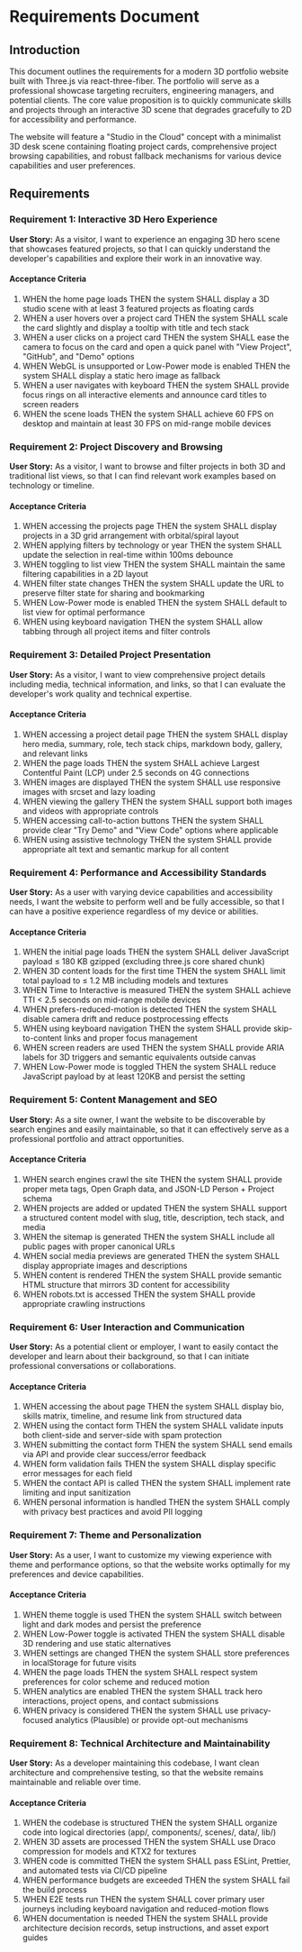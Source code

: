 # Requirements Document

## Introduction

This document outlines the requirements for a modern 3D portfolio website built with Three.js via react-three-fiber. The portfolio will serve as a professional showcase targeting recruiters, engineering managers, and potential clients. The core value proposition is to quickly communicate skills and projects through an interactive 3D scene that degrades gracefully to 2D for accessibility and performance.

The website will feature a "Studio in the Cloud" concept with a minimalist 3D desk scene containing floating project cards, comprehensive project browsing capabilities, and robust fallback mechanisms for various device capabilities and user preferences.

## Requirements

### Requirement 1: Interactive 3D Hero Experience

**User Story:** As a visitor, I want to experience an engaging 3D hero scene that showcases featured projects, so that I can quickly understand the developer's capabilities and explore their work in an innovative way.

#### Acceptance Criteria

1. WHEN the home page loads THEN the system SHALL display a 3D studio scene with at least 3 featured projects as floating cards
2. WHEN a user hovers over a project card THEN the system SHALL scale the card slightly and display a tooltip with title and tech stack
3. WHEN a user clicks on a project card THEN the system SHALL ease the camera to focus on the card and open a quick panel with "View Project", "GitHub", and "Demo" options
4. WHEN WebGL is unsupported or Low-Power mode is enabled THEN the system SHALL display a static hero image as fallback
5. WHEN a user navigates with keyboard THEN the system SHALL provide focus rings on all interactive elements and announce card titles to screen readers
6. WHEN the scene loads THEN the system SHALL achieve 60 FPS on desktop and maintain at least 30 FPS on mid-range mobile devices

### Requirement 2: Project Discovery and Browsing

**User Story:** As a visitor, I want to browse and filter projects in both 3D and traditional list views, so that I can find relevant work examples based on technology or timeline.

#### Acceptance Criteria

1. WHEN accessing the projects page THEN the system SHALL display projects in a 3D grid arrangement with orbital/spiral layout
2. WHEN applying filters by technology or year THEN the system SHALL update the selection in real-time within 100ms debounce
3. WHEN toggling to list view THEN the system SHALL maintain the same filtering capabilities in a 2D layout
4. WHEN filter state changes THEN the system SHALL update the URL to preserve filter state for sharing and bookmarking
5. WHEN Low-Power mode is enabled THEN the system SHALL default to list view for optimal performance
6. WHEN using keyboard navigation THEN the system SHALL allow tabbing through all project items and filter controls

### Requirement 3: Detailed Project Presentation

**User Story:** As a visitor, I want to view comprehensive project details including media, technical information, and links, so that I can evaluate the developer's work quality and technical expertise.

#### Acceptance Criteria

1. WHEN accessing a project detail page THEN the system SHALL display hero media, summary, role, tech stack chips, markdown body, gallery, and relevant links
2. WHEN the page loads THEN the system SHALL achieve Largest Contentful Paint (LCP) under 2.5 seconds on 4G connections
3. WHEN images are displayed THEN the system SHALL use responsive images with srcset and lazy loading
4. WHEN viewing the gallery THEN the system SHALL support both images and videos with appropriate controls
5. WHEN accessing call-to-action buttons THEN the system SHALL provide clear "Try Demo" and "View Code" options where applicable
6. WHEN using assistive technology THEN the system SHALL provide appropriate alt text and semantic markup for all content

### Requirement 4: Performance and Accessibility Standards

**User Story:** As a user with varying device capabilities and accessibility needs, I want the website to perform well and be fully accessible, so that I can have a positive experience regardless of my device or abilities.

#### Acceptance Criteria

1. WHEN the initial page loads THEN the system SHALL deliver JavaScript payload ≤ 180 KB gzipped (excluding three.js core shared chunk)
2. WHEN 3D content loads for the first time THEN the system SHALL limit total payload to ≤ 1.2 MB including models and textures
3. WHEN Time to Interactive is measured THEN the system SHALL achieve TTI < 2.5 seconds on mid-range mobile devices
4. WHEN prefers-reduced-motion is detected THEN the system SHALL disable camera drift and reduce postprocessing effects
5. WHEN using keyboard navigation THEN the system SHALL provide skip-to-content links and proper focus management
6. WHEN screen readers are used THEN the system SHALL provide ARIA labels for 3D triggers and semantic equivalents outside canvas
7. WHEN Low-Power mode is toggled THEN the system SHALL reduce JavaScript payload by at least 120KB and persist the setting

### Requirement 5: Content Management and SEO

**User Story:** As a site owner, I want the website to be discoverable by search engines and easily maintainable, so that it can effectively serve as a professional portfolio and attract opportunities.

#### Acceptance Criteria

1. WHEN search engines crawl the site THEN the system SHALL provide proper meta tags, Open Graph data, and JSON-LD Person + Project schema
2. WHEN projects are added or updated THEN the system SHALL support a structured content model with slug, title, description, tech stack, and media
3. WHEN the sitemap is generated THEN the system SHALL include all public pages with proper canonical URLs
4. WHEN social media previews are generated THEN the system SHALL display appropriate images and descriptions
5. WHEN content is rendered THEN the system SHALL provide semantic HTML structure that mirrors 3D content for accessibility
6. WHEN robots.txt is accessed THEN the system SHALL provide appropriate crawling instructions

### Requirement 6: User Interaction and Communication

**User Story:** As a potential client or employer, I want to easily contact the developer and learn about their background, so that I can initiate professional conversations or collaborations.

#### Acceptance Criteria

1. WHEN accessing the about page THEN the system SHALL display bio, skills matrix, timeline, and resume link from structured data
2. WHEN using the contact form THEN the system SHALL validate inputs both client-side and server-side with spam protection
3. WHEN submitting the contact form THEN the system SHALL send emails via API and provide clear success/error feedback
4. WHEN form validation fails THEN the system SHALL display specific error messages for each field
5. WHEN the contact API is called THEN the system SHALL implement rate limiting and input sanitization
6. WHEN personal information is handled THEN the system SHALL comply with privacy best practices and avoid PII logging

### Requirement 7: Theme and Personalization

**User Story:** As a user, I want to customize my viewing experience with theme and performance options, so that the website works optimally for my preferences and device capabilities.

#### Acceptance Criteria

1. WHEN theme toggle is used THEN the system SHALL switch between light and dark modes and persist the preference
2. WHEN Low-Power toggle is activated THEN the system SHALL disable 3D rendering and use static alternatives
3. WHEN settings are changed THEN the system SHALL store preferences in localStorage for future visits
4. WHEN the page loads THEN the system SHALL respect system preferences for color scheme and reduced motion
5. WHEN analytics are enabled THEN the system SHALL track hero interactions, project opens, and contact submissions
6. WHEN privacy is considered THEN the system SHALL use privacy-focused analytics (Plausible) or provide opt-out mechanisms

### Requirement 8: Technical Architecture and Maintainability

**User Story:** As a developer maintaining this codebase, I want clean architecture and comprehensive testing, so that the website remains maintainable and reliable over time.

#### Acceptance Criteria

1. WHEN the codebase is structured THEN the system SHALL organize code into logical directories (app/, components/, scenes/, data/, lib/)
2. WHEN 3D assets are processed THEN the system SHALL use Draco compression for models and KTX2 for textures
3. WHEN code is committed THEN the system SHALL pass ESLint, Prettier, and automated tests via CI/CD pipeline
4. WHEN performance budgets are exceeded THEN the system SHALL fail the build process
5. WHEN E2E tests run THEN the system SHALL cover primary user journeys including keyboard navigation and reduced-motion flows
6. WHEN documentation is needed THEN the system SHALL provide architecture decision records, setup instructions, and asset export guides
